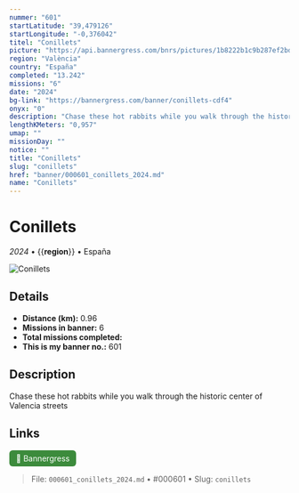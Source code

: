 ```yaml
---
nummer: "601"
startLatitude: "39,479126"
startLongitude: "-0,376042"
titel: "Conillets"
picture: "https://api.bannergress.com/bnrs/pictures/1b8222b1c9b287ef2bd596c7aacba9d8"
region: "València"
country: "España"
completed: "13.242"
missions: "6"
date: "2024"
bg-link: "https://bannergress.com/banner/conillets-cdf4"
onyx: "0"
description: "Chase these hot rabbits while you walk through the historic center of Valencia streets"
lengthKMeters: "0,957"
umap: ""
missionDay: ""
notice: ""
title: "Conillets"
slug: "conillets"
href: "banner/000601_conillets_2024.md"
name: "Conillets"
---
```

# Conillets

*2024* • {{__region__}} • España

![Conillets](https://api.bannergress.com/bnrs/pictures/1b8222b1c9b287ef2bd596c7aacba9d8)



## Details
- **Distance (km):** 0.96
- **Missions in banner:** 6
- **Total missions completed:** 
- **This is my banner no.:** 601



## Description
Chase these hot rabbits while you walk through the historic center of Valencia streets



## Links
<a href="https://bannergress.com/banner/conillets-cdf4" target="_blank" style="display:inline-block;margin-right:8px;padding:6px 12px;background:#3c8b3c;color:#fff;text-decoration:none;border-radius:6px;">🔗 Bannergress</a>



> File: `000601_conillets_2024.md` • #000601 • Slug: `conillets`
